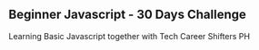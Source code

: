 ## Beginner Javascript - 30 Days Challenge

Learning Basic Javascript together with Tech Career Shifters PH